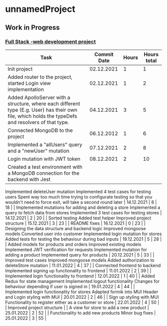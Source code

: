 # unnamedProject

## Work in Progress

###  [Full Stack -web development project](https://github.com/FullStack-HY/misc/blob/main/project.md)

| Task | Commit Date | Hours | Hours total |
|-----|-----|-----|-----|
| Init project | 02.12.2021 | 1 | 1 |
| Added router to the project, started Login view implementation | 02.12.2021 | 1 | 2 |
| Added ApolloServer with a structure, where each different type (E.g. User) has their own file, which holds the typeDefs and resolvers of that type.  | 04.12.2021 | 3 | 5 |
| Connected MongoDB to the project | 06.12.2012 | 1 | 6 |
| Implemented a "allUsers" query and a "newUser" mutation | 07.12.2021 | 2 | 8 |
| Login mutation with JWT token | 08.12.2021 | 2 | 10 |
| Created a test environment with a MongoDB connection for the backend with Jest
Implemented deleteUser mutation
Implemented 4 test cases for testing users
Spent way too much time trying to configurate testing so that you wouldn't need to force exit, will take a second round later | 14.12.2021 | 8 | 18 |
| Implemented mutations for adding and deleting a store
Implemented a query to fetch data from stores
Implemented 3 test cases for testing stores | 14.12.2021 | 2 | 20 |
| Sorted testing
Added test helper
Improved project structure | 15.12.2021 | 3 | 23 |
| README fixes | 16.12.2021 | 0 | 23 |
| Designing the data structure and backend logic
Improved mongoose models
Converted user into customer
Implemented login mutation for stores
Added tests for testing the behaviour during bad inputs | 19.12.2021 | 5 | 28 |
| Added models for products and orders
Improved existing models
Implemented JWT verification for requests 
Implemented mutation for adding a product
Implemented query for products | 20.12.2021 | 5 | 33 |
| Improved test cases
Improved mongoose models
Added authorization to deleteStore mutation | 11.01.2022 | 4 | 37 |
| Connected frontend to backend
Implemented signing up functionality to frontend | 11.01.2022 | 2 | 39 |
| Implemented login functionality to frontend | 12.01.2022 | 1 | 40 |
| Added Redux for state management
Implemented logout functionality
Changes for behaviour depending if user is signed in | 19.01.2022 | 4 | 44 |
| Implemented login functionality for stores
Adapted formik into MUI
Header and Login styling with MUI | 20.01.2022 | 2 | 46 |
| Sign up styling with MUI
Functionality to register either as a customer or store | 22.01.2022 | 4 | 50 |
| Improved project structure |
| A view for store to add a new product | 25.01.2022 | 2 | 52 |
| Functionality to add new products
Minor bug fixes | 25.01.2022 | 3 | 55 |